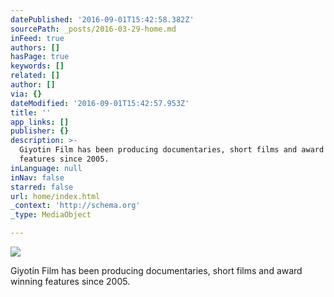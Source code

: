 ```yaml
---
datePublished: '2016-09-01T15:42:58.382Z'
sourcePath: _posts/2016-03-29-home.md
inFeed: true
authors: []
hasPage: true
keywords: []
related: []
author: []
via: {}
dateModified: '2016-09-01T15:42:57.953Z'
title: ''
app_links: []
publisher: {}
description: >-
  Giyotin Film has been producing documentaries, short films and award winning
  features since 2005.
inLanguage: null
inNav: false
starred: false
url: home/index.html
_context: 'http://schema.org'
_type: MediaObject

---
```

![](https://s3-us-west-2.amazonaws.com/the-grid-img/p/5b9e209840cc76c56ee0ae3b2d8f10bc6d58648a.jpg)

Giyotin Film has been producing documentaries, short films and award winning features since 2005\.